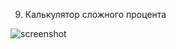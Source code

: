 9. Калькулятор сложного процента 

![screenshot](https://github.com/danil02117/OPD-lab-3/assets/125909605/e6b24198-0242-4904-8957-323024c86e6c)
